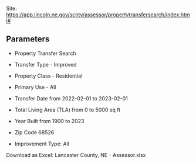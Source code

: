 Site: https://app.lincoln.ne.gov/scnty/assessor/propertytransfersearch/index.html#

## Parameters
- Property Transfer Search
- Transfer Type - Improved
- Property Class - Residential
- Primary Use - All

- Transfer Date from 2022-02-01 to 2023-02-01
- Total Living Area (TLA) from 0 to 5000 sq ft
- Year Built from 1900 to 2023
- Zip Code 68526
- Improvement Type: All

Download as Excel: Lancaster County, NE - Assessor.xlsx